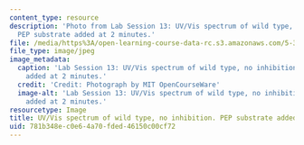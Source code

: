 ```yaml
---
content_type: resource
description: 'Photo from Lab Session 13: UV/Vis spectrum of wild type, no inhibition.
  PEP substrate added at 2 minutes.'
file: /media/https%3A/open-learning-course-data-rc.s3.amazonaws.com/5-36-biochemistry-laboratory-spring-2009/781b348ec0e64a70fded46150c00cf72_Lab13_3.jpg
file_type: image/jpeg
image_metadata:
  caption: 'Lab Session 13: UV/Vis spectrum of wild type, no inhibition. PEP substrate
    added at 2 minutes.'
  credit: 'Credit: Photograph by MIT OpenCourseWare'
  image-alt: 'Lab Session 13: UV/Vis spectrum of wild type, no inhibition. PEP substrate
    added at 2 minutes.'
resourcetype: Image
title: UV/Vis spectrum of wild type, no inhibition. PEP substrate added at 2 minutes
uid: 781b348e-c0e6-4a70-fded-46150c00cf72
---
```

